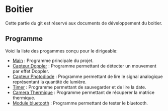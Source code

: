 # Boitier
Cette partie du git est réservé aux documents de développement du boitier.

## Programme
Voici la liste des progammes conçu pour le dirigeable:
- [Main](main_firmware) : Programme principale du projet.
- [Capteur Doppler](doppler_test) : Programme permettant de détecter un mouvement par effet Doppler.
- [Capteur Photodiode](lumen_test) : Programme permettant de lire le signal analogique 
représentant la quantité de lumière.
- [Timer](timer_test) : Programme permettant de sauvegarder et de lire la date.
- [Camera Thermique](temperatureMatrix) : Programme permettant de récuperer la matrice thermique.
- [Module bluetooth](ble_test) : Programme permettant de tester le bluetooth.